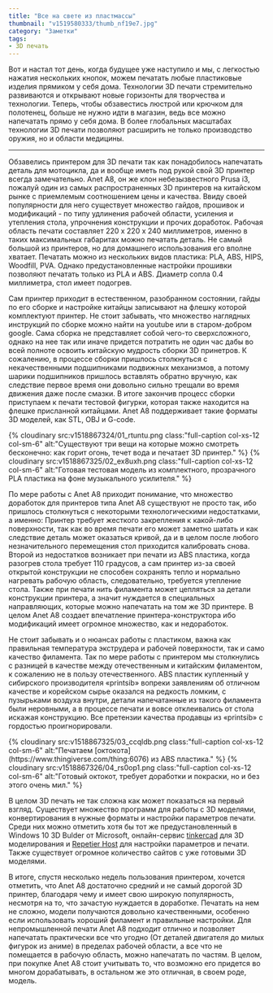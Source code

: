 ```yaml
---
title: "Все на свете из пластмассы"
thumbnail: "v1519580333/thumb_nf19e7.jpg"
category: "Заметки"
tags:
- 3D печать
---
```


Вот и настал тот день, когда будущее уже наступило и мы, с легкостью нажатия нескольких кнопок, можем печатать любые пластиковые изделия прямиком у себя дома. Технологии 3D печати стремительно развиваются и открывают новые горизонты для творчества и технологии. Теперь, чтобы обзавестись люстрой или крючком для полотенец, больше не нужно идти в магазин, ведь все можно напечатать прямо у себя дома. В более глобальных масштабах технологии 3D печати позволяют расширить не только производство оружия, но и области медицины.

<!-- more -->

---

Обзавелись принтером для 3D печати так как понадобилось напечатать деталь для мотоцикла, да и вообще иметь под рукой свой 3D принтер всегда замечательно. Anet A8, он же клон небезызвестного Prusa i3, пожалуй один из самых распространенных 3D принтеров на китайском рынке с приемлемым соотношением цены и качества. Ввиду своей популярности для него существует множество гайдов, прошивок и модификаций - по типу удлинения рабочей области, усиления и утепления стола, упрочнения конструкции и прочих доработок. Рабочая область печати составляет 220 x 220 x 240 миллиметров, именно в таких максимальных габаритах можно печатать деталь. Не самый большой из принтеров, но для домашнего использования его вполне хватает. Печатать можно из нескольких видов пластика: PLA, ABS, HIPS, Woodfill, PVA. Однако предустановленные настройки прошивки позволяют печатать только из PLA и ABS. Диаметр сопла 0.4 миллиметра, стол имеет подогрев.

Сам принтер приходит в естественном, разобранном состоянии, гайды по его сборке и настройке китайцы записывают на флешку которой комплектуют принтер. Не стоит забывать, что множество наглядных инструкций по сборке можно найти на youtube или в старом-добром google. Сама сборка не представляет собой чего-то сверхсложного, однако на нее так или иначе придется потратить не один час дабы во всей полноте освоить китайскую мудрость сборки 3D принетров. К сожалению, в процессе сборки пришлось столкнуться с некачественными подшипниками подвижных механизмов, а потому шарики подшипников пришлось вставлять обратно вручную, как следствие первое время они довольно сильно трещали во время движения даже после смазки. В итоге закончив процесс сборки приступаем к печати тестовой фигурки, которая также находится на флешке присланной китайцами. Anet A8 поддерживает такие форматы 3D моделей, как STL, OBJ и G-code.

<div main row markdown="1">
{% cloudinary src:v1518867324/01_rtuntu.png class:"full-caption col-xs-12 col-sm-6" alt:"Существуют три вещи на которые можно смотреть бесконечно: как горит огонь, течет вода и печатает 3D принтер." %}
{% cloudinary src:v1518867325/02_ex8uxh.png class:"full-caption col-xs-12 col-sm-6" alt:"Готовая тестовая модель из комплектного, прозрачного PLA пластика на фоне музыкального усилителя." %}
</div>

По мере работы с Anet A8 приходит понимание, что множество доработок для принтеров типа Anet A8 существуют не просто так, ибо пришлось столкнуться с некоторыми технологическими недостатками, а именно: Принтер требует жесткого закрепления к какой-либо поверхности, так как во время печати его может заметно шатать и как следствие деталь может оказаться кривой, да и в целом после любого незначительного перемещения стол приходится калибровать снова. Второй из недостатков возникает при печати из ABS пластика, когда разогрев стола требует 110 градусов, а сам принтер из-за своей открытой конструкции не способен сохранять тепло и нормально нагревать рабочую область, следовательно, требуется утепление стола. Также при печати нить филамента может цепляться за детали конструкции принтера, а значит нуждается в специальных направляющих, которые можно напечатать на том же 3D принтере. В целом Anet A8 создает впечатление принтера-конструктора ибо модификаций имеет огромное множество, как и недоработок.

Не стоит забывать и о нюансах работы с пластиком, важна как правильная температура экструдера и рабочей поверхности, так и само качество филамента. Так по мере работы с принтером мы столкнулись с разницей в качестве между отечественным и китайским филаментом, к сожалению не в пользу отечественного. ABS пластик купленный у сибирского производителя «printsib» вопреки заявлениям об отличном качестве и корейском сырье оказался на редкость ломким, с пузырьками воздуха внутри, детали напечатанные из такого филамента были неровными, а в процессе печати и вовсе отклеивались от стола искажая конструкцию. Все претензии качества продавцы из «printsib» с гордостью проигнорировали.

<div main row markdown="1">
{% cloudinary src:v1518867325/03_ccqldb.png class:"full-caption col-xs-12 col-sm-6" alt:"Печатаем [октокота](https://www.thingiverse.com/thing:6076) из ABS пластика." %}
{% cloudinary src:v1518867326/04_rs0op1.png class:"full-caption col-xs-12 col-sm-6" alt:"Готовый октокот, требует доработки и покраски, но и без этого очень мил." %}
</div>

В целом 3D печать не так сложна как может показаться на первый взгляд. Существует множество программ для работы с 3D моделями, конвертирования в нужные форматы и настройки параметров печати. Среди них можно отметить хотя бы тот же предустановленный в Windows 10 3D Bulder от Microsoft, онлайн-сервис [tinkercad][1] для 3D моделирования и [Repetier Host][2] для настройки параметров и печати. Также существует огромное количество сайтов с уже готовыми 3D моделями.

В итоге, спустя несколько недель пользования принтером, хочется отметить, что Anet A8 достаточно средний и не самый дорогой 3D принтер, благодаря чему и имеет свою широкую популярность, несмотря на то, что зачастую нуждается в доработке. Печатать на нем не сложно, модели получаются довольно качественными, особенно если использовать хороший филамент и правильные настройки. Для непромышленной печати Anet A8 подходит отлично и позволяет напечатать практически все что угодно (От деталей двигателя до милых фигурок из аниме) в пределах рабочей области, а все что не помещается в рабочую область, можно напечатать по частям. В целом, при покупке Anet A8 стоит учитывать то, что возможно его придется во многом дорабатывать, в остальном же это отличная, в своем роде, модель.

[1]:    https://www.tinkercad.com/
[2]:    https://www.repetier.com/